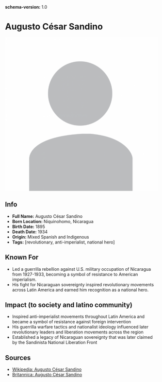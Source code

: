 **schema-version:** 1.0
# Augusto César Sandino

![image description](images/person-image-template.png)

## Info
- **Full Name:** Augusto César Sandino
- **Born Location:** Niquinohomo, Nicaragua
- **Birth Date:** 1895
- **Death Date:** 1934
- **Origin:** Mixed Spanish and Indigenous  
- **Tags:** [revolutionary, anti-imperialist, national hero]

## Known For
- Led a guerrilla rebellion against U.S. military occupation of Nicaragua from 1927-1933, becoming a symbol of resistance to American imperialism.
- His fight for Nicaraguan sovereignty inspired revolutionary movements across Latin America and earned him recognition as a national hero.

## Impact (to society and latino community)
- Inspired anti-imperialist movements throughout Latin America and became a symbol of resistance against foreign intervention
- His guerrilla warfare tactics and nationalist ideology influenced later revolutionary leaders and liberation movements across the region
- Established a legacy of Nicaraguan sovereignty that was later claimed by the Sandinista National Liberation Front

## Sources
- [Wikipedia: Augusto César Sandino](https://en.wikipedia.org/wiki/Augusto_C%C3%A9sar_Sandino)
- [Britannica: Augusto César Sandino](https://www.britannica.com/biography/Augusto-Cesar-Sandino)